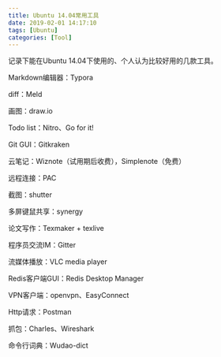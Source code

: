 ```yaml
---
title: Ubuntu 14.04常用工具
date: 2019-02-01 14:17:10
tags: [Ubuntu]
categories: [Tool]
---
```


记录下能在Ubuntu 14.04下使用的、个人认为比较好用的几款工具。



Markdown编辑器：Typora

diff：Meld

画图：draw.io

Todo list：Nitro、Go for it!

Git GUI：Gitkraken

云笔记：Wiznote（试用期后收费），Simplenote（免费）

远程连接：PAC

截图：shutter

多屏键鼠共享：synergy

论文写作：Texmaker + texlive

程序员交流IM：Gitter

流媒体播放：VLC media player

Redis客户端GUI：Redis Desktop Manager

VPN客户端：openvpn、EasyConnect

Http请求：Postman

抓包：Charles、Wireshark

命令行词典：Wudao-dict